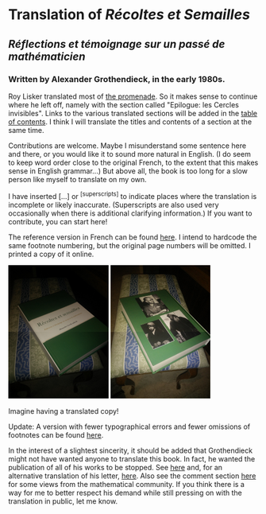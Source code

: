 # Translation of _Récoltes et Semailles_
## _Réflections et témoignage sur un passé de mathématicien_
### Written by Alexander Grothendieck, in the early 1980s.

Roy Lisker translated most of [the promenade](https://uberty.org/wp-content/uploads/2015/12/RS-grothendeick1.pdf). So it makes sense to continue where he left off, namely with the section called "Epilogue: les Cercles invisibles". Links to the various translated sections will be added in the [table of contents](table-of-contents.md). I think I will translate the titles and contents of a section at the same time.

Contributions are welcome. Maybe I misunderstand some sentence here and there, or you would like it to sound more natural in English. (I do seem to keep word order close to the original French, to the extent that this makes sense in English grammar...) But above all, the book is too long for a slow person like myself to translate on my own.

I have inserted [...] or <sup>[superscripts]</sup> to indicate places where the translation is incomplete or likely inaccurate. (Superscripts are also used very occasionally when there is additional clarifying information.) If you want to contribute, you can start here!

The reference version in French can be found [here](http://acm.math.spbu.ru/RS/.). I intend to hardcode the same footnote numbering, but the original page numbers will be omitted. I printed a copy of it online.

<img src="print-french-front-cover.jpg" width="40%"/> <img src="print-french-back-cover.jpg" width="40%"/>

Imagine having a translated copy!

Update: A version with fewer typographical errors and fewer omissions of footnotes can be found [here](https://www.quarante-deux.org/archives/klein/prefaces/Romans_1965-1969/Recoltes_et_semailles.pdf).

In the interest of a slightest sincerity, it should be added that Grothendieck might not have wanted anyone to translate this book. In fact, he wanted the publication of all of his works to be stopped. See [here](https://sbseminar.wordpress.com/2010/02/09/grothendiecks-letter/) and, for an alternative translation of his letter, [here](https://sbseminar.wordpress.com/2010/02/09/grothendiecks-letter/#comment-7760). Also see the comment section [here](https://golem.ph.utexas.edu/category/2010/02/grothendieck_said_stop.html) for some views from the mathematical community. If you think there is a way for me to better respect his demand while still pressing on with the translation in public, let me know.

